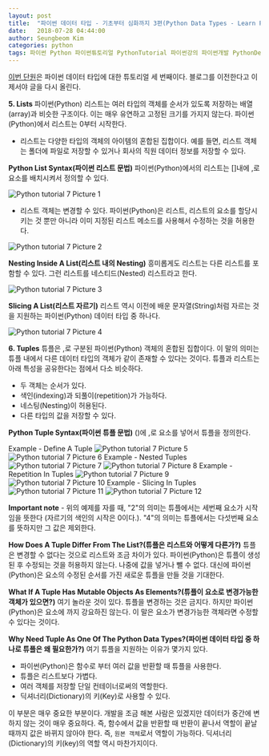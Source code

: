 ```yaml
---
layout: post
title:  "파이썬 데이터 타입 - 기초부터 심화까지 3편(Python Data Types - Learn From Basic To Advanced 3) Lists, Tuples"
date:   2018-07-28 04:44:00
author: Seungbeom Kim
categories: python
tags: 파이썬 Python 파이썬튜토리얼 PythonTutorial 파이썬강의 파이썬개발 PythonDevelopment 파이썬이란 파이썬데이터타입 PythonDataType List Tuple
---
```


[이번 단원](http://www.techbeamers.com/python-data-types-learn-basic-advanced/)은 파이썬 데이터 타입에 대한 튜토리얼 세 번째이다. 블로그를 이전한다고 이제서야 글을 다시 올린다.

**5. Lists**
파이썬(Python) 리스트는 여러 타입의 객체를 순서가 있도록 저장하는 배열(array)과 비슷한 구조이다. 이는 매우 유연하고 고정된 크기를 가지지 않는다. 파이썬(Python)에서 리스트는 0부터 시작한다.
- 리스트는 다양한 타입의 객체의 아이템의 혼합된 집합이다. 예를 들면, 리스트 객체는 폴더에 파일로 저장할 수 있거나 회사의 직원 데이터 정보를 저장할 수 있다.

**Python List Syntax(파이썬 리스트 문법)**
파이썬(Python)에서의 리스트는 []내에 ,로 요소를 배치시켜서 정의할 수 있다.

<img src="{{ site.baseurl }}/assets/python/python_tutorial_7_1.png" title="Python tutorial 7 Picture 1" class="post-image">

- 리스트 객체는 변경할 수 있다. 파이썬(Python)은 리스트, 리스트의 요소를 할당시키는 것 뿐만 아니라 이미 지정된 리스트 메소드를 사용해서 수정하는 것을 허용한다.

<img src="{{ site.baseurl }}/assets/python/python_tutorial_7_2.png" title="Python tutorial 7 Picture 2" class="post-image">

**Nesting Inside A List(리스트 내의 Nesting)**
흥미롭게도 리스트는 다른 리스트를 포함할 수 있다. 그런 리스트를 네스티드(Nested) 리스트라고 한다.

<img src="{{ site.baseurl }}/assets/python/python_tutorial_7_3.png" title="Python tutorial 7 Picture 3" class="post-image">

**Slicing A List(리스트 자르기)**
리스트 역시 이전에 배운 문자열(String)처럼 자르는 것을 지원하는 파이썬(Python) 데이터 타입 중 하나다.

<img src="{{ site.baseurl }}/assets/python/python_tutorial_7_4.png" title="Python tutorial 7 Picture 4" class="post-image">

**6. Tuples**
튜플은 ,로 구분된 파이썬(Python) 객체의 혼합된 집합이다. 이 말의 의미는 튜플 내에서 다른 데이터 타입의 객체가 같이 존재할 수 있다는 것이다. 튜플과 리스트는 아래 특성을 공유한다는 점에서 다소 비슷하다.
- 두 객체는 순서가 있다.
- 색인(indexing)과 되풀이(repetition)가 가능하다.
- 네스팅(Nesting)이 허용된다.
- 다른 타입의 값을 저장할 수 있다.

**Python Tuple Syntax(파이썬 튜플 문법)**
()에 ,로 요소를 넣어서 튜플을 정의한다.

Example - Define A Tuple
<img src="{{ site.baseurl }}/assets/python/python_tutorial_7_5.png" title="Python tutorial 7 Picture 5" class="post-image">
<img src="{{ site.baseurl }}/assets/python/python_tutorial_7_6.png" title="Python tutorial 7 Picture 6" class="post-image">
Example - Nested Tuples
<img src="{{ site.baseurl }}/assets/python/python_tutorial_7_7.png" title="Python tutorial 7 Picture 7" class="post-image">
<img src="{{ site.baseurl }}/assets/python/python_tutorial_7_8.png" title="Python tutorial 7 Picture 8" class="post-image">
Example - Repetition In Tuples
<img src="{{ site.baseurl }}/assets/python/python_tutorial_7_9.png" title="Python tutorial 7 Picture 9" class="post-image">
<img src="{{ site.baseurl }}/assets/python/python_tutorial_7_10.png" title="Python tutorial 7 Picture 10" class="post-image">
Example - Slicing In Tuples
<img src="{{ site.baseurl }}/assets/python/python_tutorial_7_11.png" title="Python tutorial 7 Picture 11" class="post-image">
<img src="{{ site.baseurl }}/assets/python/python_tutorial_7_12.png" title="Python tutorial 7 Picture 12" class="post-image">

**Important note** - 위의 예제를 자를 때, "2"의 의미는 튜플에서는 세번째 요소가 시작임을 뜻한다 (자르기의 색인의 시작은 0이다.). "4"의 의미는 튜플에서는 다섯번째 요소를 뜻하지만 그 값은 제외한다.

**How Does A Tuple Differ From The List?(튜플은 리스트와 어떻게 다른가?)**
튜플은 변경할 수 없다는 것으로 리스트와 조금 차이가 있다. 파이썬(Python)은 튜플이 생성된 후 수정되는 것을 허용하지 않는다. 나중에 값을 넣거나 뺄 수 없다. 대신에 파이썬(Python)은 요소의 수정된 순서를 가진 새로운 튜플을 만들 것을 기대한다.

**What If A Tuple Has Mutable Objects As Elements?(튜플이 요소로 변경가능한 객체가 있으면?)**
여기 놀라운 것이 있다. 튜플을 변경하는 것은 금지다. 하지만 파이썬(Python)은 요소에 까지 강요하진 않는다. 이 말은 요소가 변경가능한 객체라면 수정할 수 있다는 것이다.

**Why Need Tuple As One Of The Python Data Types?(파이썬 데이터 타입 중 하나로 튜플은 왜 필요한가?)**
여기 튜플을 지원하는 이유가 몇가지 있다.
- 파이썬(Python)은 함수로 부터 여러 값을 반환할 때 튜플을 사용한다.
- 튜플은 리스트보다 가볍다.
- 여러 객체를 저장할 단일 컨테이너로써의 역할한다.
- 딕셔너리(Dictionary)의 키(Key)로 사용할 수 있다.

이 부분은 매우 중요한 부분이다. 개발을 조금 해본 사람은 있겠지만 데이터가 중간에 변하지 않는 것이 매우 중요하다. 즉, 함수에서 값을 반환할 때 반환이 끝나서 역할이 끝날 때까지 값은 바뀌지 않아야 한다. 즉, `원본 객체`로서 역할이 가능하다. 딕셔너리(Dictionary)의 키(key)의 역할 역시 마찬가지이다.
